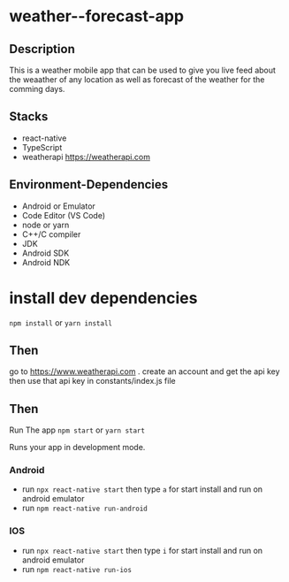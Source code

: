 # weather--forecast-app

## Description
This is a weather mobile app that can be used to give you live feed about the weaather of any location as well as forecast of the weather for the comming days.

## Stacks
- react-native
- TypeScript
- weatherapi https://weatherapi.com

## Environment-Dependencies
- Android or Emulator
- Code Editor (VS Code)
- node or yarn
- C++/C compiler
- JDK
- Android SDK
- Android NDK

# install dev dependencies
`npm install` or `yarn install`
## Then

go to https://www.weatherapi.com . create an account and get the api key then use that api key in constants/index.js file
## Then

Run The app
`npm start` or `yarn start`

Runs your app in development mode.

### Android
- run `npx react-native start` then type `a` for start install and run on android emulator
- run `npm react-native run-android`

### IOS
- run `npx react-native start` then type `i` for start install and run on android emulator
- run `npm react-native run-ios`

<!-- ## How to use
![](assets/images/Screenshot%20from%202023-06-17%2013-09-29.png)
![](assets/images/Screenshot%20from%202023-06-17%2013-11-00.png)
![](assets/images/Screenshot%20from%202023-06-17%2013-12-32.png) -->
